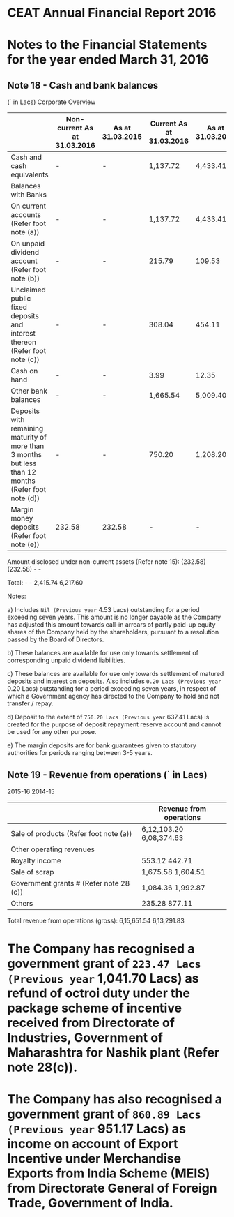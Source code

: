 # CEAT Annual Financial Report 2016

# Notes to the Financial Statements for the year ended March 31, 2016

## Note 18 - Cash and bank balances

(` in Lacs) Corporate Overview

| |Non-current As at 31.03.2016|As at 31.03.2015|Current As at 31.03.2016|As at 31.03.2015|
|---|---|---|---|---|
|Cash and cash equivalents|-|-|1,137.72|4,433.41|
|Balances with Banks| | | | |
|On current accounts (Refer foot note (a))|-|-|1,137.72|4,433.41|
|On unpaid dividend account (Refer foot note (b))|-|-|215.79|109.53|
|Unclaimed public fixed deposits and interest thereon (Refer foot note (c))|-|-|308.04|454.11|
|Cash on hand|-|-|3.99|12.35|
|Other bank balances|-|-|1,665.54|5,009.40|
|Deposits with remaining maturity of more than 3 months but less than 12 months (Refer foot note (d))|-|-|750.20|1,208.20|
|Margin money deposits (Refer foot note (e))|232.58|232.58|-|-|

Amount disclosed under non-current assets (Refer note 15): (232.58) (232.58) - -

Total: - - 2,415.74 6,217.60

Notes:

a) Includes ` Nil (Previous year ` 4.53 Lacs) outstanding for a period exceeding seven years. This amount is no longer payable as the Company has adjusted this amount towards call-in arrears of partly paid-up equity shares of the Company held by the shareholders, pursuant to a resolution passed by the Board of Directors.

b) These balances are available for use only towards settlement of corresponding unpaid dividend liabilities.

c) These balances are available for use only towards settlement of matured deposits and interest on deposits. Also includes ` 0.20 Lacs (Previous year ` 0.20 Lacs) outstanding for a period exceeding seven years, in respect of which a Government agency has directed to the Company to hold and not transfer / repay.

d) Deposit to the extent of ` 750.20 Lacs (Previous year ` 637.41 Lacs) is created for the purpose of deposit repayment reserve account and cannot be used for any other purpose.

e) The margin deposits are for bank guarantees given to statutory authorities for periods ranging between 3-5 years.

## Note 19 - Revenue from operations (` in Lacs)

2015-16 2014-15

| |Revenue from operations|
|---|---|
|Sale of products (Refer foot note (a))|6,12,103.20 6,08,374.63|
|Other operating revenues| |
|Royalty income|553.12 442.71|
|Sale of scrap|1,675.58 1,604.51|
|Government grants # (Refer note 28 (c))|1,084.36 1,992.87|
|Others|235.28 877.11|

Total revenue from operations (gross): 6,15,651.54 6,13,291.83

# The Company has recognised a government grant of ` 223.47 Lacs (Previous year ` 1,041.70 Lacs) as refund of octroi duty under the package scheme of incentive received from Directorate of Industries, Government of Maharashtra for Nashik plant (Refer note 28(c)).

# The Company has also recognised a government grant of ` 860.89 Lacs (Previous year ` 951.17 Lacs) as income on account of Export Incentive under Merchandise Exports from India Scheme (MEIS) from Directorate General of Foreign Trade, Government of India.